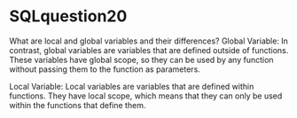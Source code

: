 # SQLquestion20
What are local and global variables and their differences?
Global Variable:
In contrast, global variables are variables that are defined outside of functions. These variables have global scope, so they can be used by any function without passing them to the function as parameters.

Local Variable:
Local variables are variables that are defined within functions. They have local scope, which means that they can only be used within the functions that define them.
